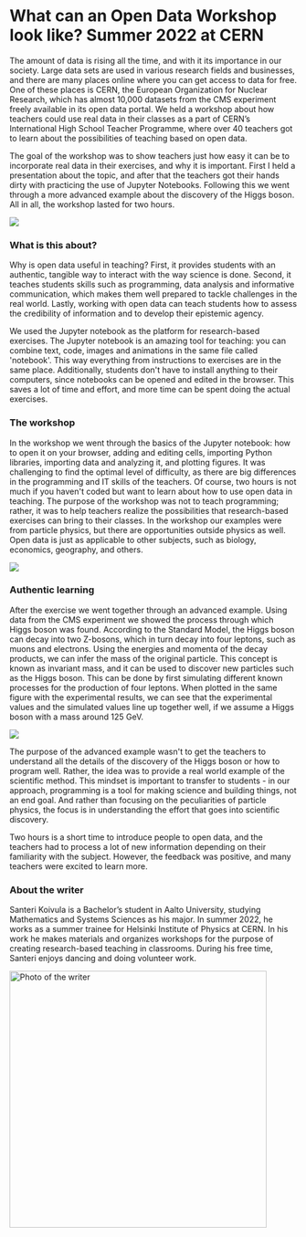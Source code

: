 # **What can an Open Data Workshop look like? Summer 2022 at CERN**

The amount of data is rising all the time, and with it its importance in our society. Large data sets are used in various research fields and businesses, and there are many places online where you can get access to data for free. One of these places is CERN, the European Organization for Nuclear Research, which has almost 10,000 datasets from the CMS experiment freely available in its open data portal. We held a workshop about how teachers could use real data in their classes as a part of CERN’s International High School Teacher Programme, where over 40 teachers got to learn about the possibilities of teaching based on open data.

The goal of the workshop was to show teachers just how easy it can be to incorporate real data in their exercises, and why it is important. First I held a presentation about the topic, and after that the teachers got their hands dirty with practicing the use of Jupyter Notebooks. Following this we went through a more advanced example about the discovery of the Higgs boson. All in all, the workshop lasted for two hours.

![](https://lh6.googleusercontent.com/mCS9D9hZZjMJ19tqKORG1KTaQKpUuwU5u7QRXg8B6tAdmiOSPhARPK7BUV8ymVdSoWuf28yHhUuHmYwJ_ukUw1uG_hj8omyyViFlmuf89pYTsLxHmeGk4jsJayWDL5vTbkItuJSHHwfKgvYYMJqWYUM)

### What is this about?

Why is open data useful in teaching? First, it provides students with an authentic, tangible way to interact with the way science is done. Second, it teaches students skills such as programming, data analysis and informative communication, which makes them well prepared to tackle challenges in the real world. Lastly, working with open data can teach students how to assess the credibility of information and to develop their epistemic agency.

We used the Jupyter notebook as the platform for research-based exercises. The Jupyter notebook is an amazing tool for teaching: you can combine text, code, images and animations in the same file called 'notebook'. This way everything from instructions to exercises are in the same place. Additionally, students don't have to install anything to their computers, since notebooks can be opened and edited in the browser. This saves a lot of time and effort, and more time can be spent doing the actual exercises.

### The workshop

In the workshop we went through the basics of the Jupyter notebook: how to open it on your browser, adding and editing cells, importing Python libraries, importing data and analyzing it, and plotting figures. It was challenging to find the optimal level of difficulty, as there are big differences in the programming and IT skills of the teachers. Of course, two hours is not much if you haven't coded but want to learn about how to use open data in teaching. The purpose of the workshop was not to teach programming; rather, it was to help teachers realize the possibilities that research-based exercises can bring to their classes. In the workshop our examples were from particle physics, but there are opportunities outside physics as well. Open data is just as applicable to other subjects, such as biology, economics, geography, and others.

![](https://lh6.googleusercontent.com/SOlmlL-y9RiDW-pdRs_JD3c3FAf-xWYtBmyz2uAG3BHAjHyAbBqF7quIahoYiQm1actmXsHP075E7xaK-nWH82xvQxzg3pjp7lD3HzBu9HUmynSaFP-1rdvn1-Yj4qPoXMMZkR5JANpJoyjPOr484ao)

### Authentic learning

After the exercise we went together through an advanced example. Using data from the CMS experiment we showed the process through which Higgs boson was found. According to the Standard Model, the Higgs boson can decay into two Z-bosons, which in turn decay into four leptons, such as muons and electrons. Using the energies and momenta of the decay products, we can infer the mass of the original particle. This concept is known as invariant mass, and it can be used to discover new particles such as the Higgs boson. This can be done by first simulating different known processes for the production of four leptons. When plotted in the same figure with the experimental results, we can see that the experimental values and the simulated values line up together well, if we assume a Higgs boson with a mass around 125 GeV.

![](https://lh3.googleusercontent.com/DrfdphssGUen69jezkRQgOL9J0vZL5OIYHCLT1vCK7gZhR104o7Ibju1k-95rYlTJIcQeXaabZ7oWji1AklAlC0-z9bAGwk8n0SOVQCuMlLzTEHZcKrnX-cA0kWMbTvDmhb_eOerkKdFJbO_Cvld_CQ)

The purpose of the advanced example wasn't to get the teachers to understand all the details of the discovery of the Higgs boson or how to program well. Rather, the idea was to provide a real world example of the scientific method. This mindset is important to transfer to students - in our approach, programming is a tool for making science and building things, not an end goal. And rather than focusing on the peculiarities of particle physics, the focus is in understanding the effort that goes into scientific discovery. 

Two hours is a short time to introduce people to open data, and the teachers had to process a lot of new information depending on their familiarity with the subject. However, the feedback was positive, and many teachers were excited to learn more.

### About the writer
Santeri Koivula is a Bachelor’s student in Aalto University, studying Mathematics and Systems Sciences as his major. In summer 2022, he works as a summer trainee for Helsinki Institute of Physics at CERN. In his work he makes materials and organizes workshops for the purpose of creating research-based teaching in classrooms. During his free time, Santeri enjoys dancing and doing volunteer work.

<img src="../pictures/SanteriK_final.jpg" alt="Photo of the writer" style="height: 450px"> 
